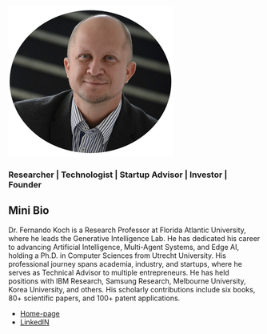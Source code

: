 
![](./images/fkoch-banner.png)

### Researcher | Technologist | Startup Advisor | Investor | Founder


## Mini Bio

Dr. Fernando Koch is a Research Professor at Florida Atlantic University, where he leads the Generative Intelligence Lab.  He has dedicated his career to advancing Artificial Intelligence, Multi-Agent Systems, and Edge AI, holding a Ph.D. in Computer Sciences from Utrecht University. His professional journey spans academia, industry, and startups, where he serves as Technical Advisor to multiple entrepreneurs. He has held positions with IBM Research, Samsung Research, Melbourne University, Korea University, and others.  His scholarly contributions include  six books, 80+ scientific papers, and 100+ patent applications.


* [Home-page](http://fernandokoch.me/)
* [LinkedIN](https://www.linkedin.com/in/fkoch/)